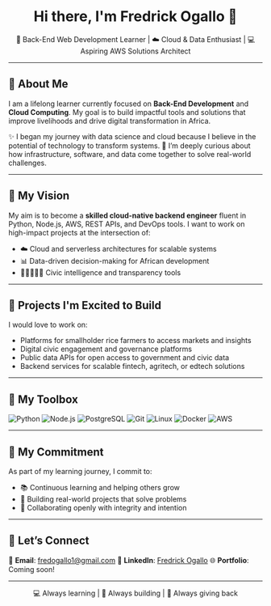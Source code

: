 # <h1 align="center">Hi there, I'm Fredrick Ogallo 👋

<p align="center">🚀 Back-End Web Development Learner | ☁️ Cloud & Data Enthusiast | 💻 Aspiring AWS Solutions Architect

---

## 🌟 About Me

I am a lifelong learner currently focused on **Back-End Development** and **Cloud Computing**.
My goal is to build impactful tools and solutions that improve livelihoods and drive digital transformation in Africa.

✨ I began my journey with data science and cloud because I believe in the potential of technology to transform systems.
🧠 I’m deeply curious about how infrastructure, software, and data come together to solve real-world challenges.

---

## 🎯 My Vision

My aim is to become a **skilled cloud-native backend engineer** fluent in Python, Node.js, AWS, REST APIs, and DevOps tools.
I want to work on high-impact projects at the intersection of:

* ☁️ Cloud and serverless architectures for scalable systems
* 📊 Data-driven decision-making for African development
* 🧑🏽‍🤝‍🧑🏿 Civic intelligence and transparency tools

---

## 📌 Projects I'm Excited to Build

I would love to work on:

* Platforms for smallholder rice farmers to access markets and insights
* Digital civic engagement and governance platforms
* Public data APIs for open access to government and civic data
* Backend services for scalable fintech, agritech, or edtech solutions

---

## 🧰 My Toolbox
![Python](https://img.shields.io/badge/python-%2314354C.svg?style=for-the-badge&logo=python&logoColor=white)
![Node.js](https://img.shields.io/badge/node.js-%23339933.svg?style=for-the-badge&logo=nodedotjs&logoColor=white)
![PostgreSQL](https://img.shields.io/badge/postgresql-%23316192.svg?style=for-the-badge&logo=postgresql&logoColor=white)
![Git](https://img.shields.io/badge/git-%23F05033.svg?style=for-the-badge&logo=git&logoColor=white)
![Linux](https://img.shields.io/badge/linux-%23000000.svg?style=for-the-badge&logo=linux&logoColor=white)
![Docker](https://img.shields.io/badge/docker-%230db7ed.svg?style=for-the-badge&logo=docker&logoColor=white)
![AWS](https://img.shields.io/badge/AWS-%23FF9900.svg?style=for-the-badge&logo=amazonaws&logoColor=white)

---

## 💪 My Commitment

As part of my learning journey, I commit to:

* 📚 Continuous learning and helping others grow
* 🧱 Building real-world projects that solve problems
* 🤝 Collaborating openly with integrity and intention

---

## 🤝 Let’s Connect

📧 **Email**: [fredogallo1@gmail.com](mailto:fredogallo1@gmail.com)
💼 **LinkedIn**: [Fredrick Ogallo](https://www.linkedin.com/in/fredrick-ogallo-4a05ab94/)
🌐 **Portfolio**: Coming soon!

---

<p align="center">💻 Always learning | 🧩 Always building | 💙 Always giving back

